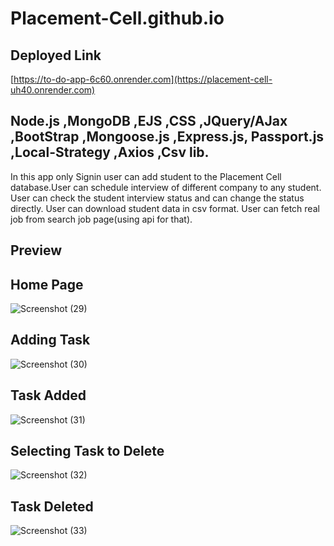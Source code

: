 # Placement-Cell.github.io

## Deployed Link 


[https://to-do-app-6c60.onrender.com](https://placement-cell-uh40.onrender.com)


## Node.js ,MongoDB ,EJS ,CSS ,JQuery/AJax ,BootStrap ,Mongoose.js ,Express.js, Passport.js ,Local-Strategy ,Axios ,Csv lib.
                     
In this app only Signin user can add student to the Placement Cell database.User can schedule interview of different company to any student.
User can check the student interview status and can change the status directly.
User can download student data in csv format.
User can fetch real job from search job page(using api for that).


## Preview

## Home Page

![Screenshot (29)](https://github.com/AdarshSingh933/TO-DO-APP/assets/130076154/6dbef11f-9280-4ec3-a326-3703f111139a)


## Adding Task

![Screenshot (30)](https://github.com/AdarshSingh933/TO-DO-APP/assets/130076154/937b6b6b-9655-488a-92b8-14e05e870cb0)


## Task Added

![Screenshot (31)](https://github.com/AdarshSingh933/TO-DO-APP/assets/130076154/e52d5ae3-a00e-4ed3-890a-d647358cabdd)


## Selecting Task to Delete

![Screenshot (32)](https://github.com/AdarshSingh933/TO-DO-APP/assets/130076154/7148d69d-e7a9-4083-9744-1f18f39d298b)

## Task Deleted

![Screenshot (33)](https://github.com/AdarshSingh933/TO-DO-APP/assets/130076154/d105d69d-cd51-4416-b7e8-7f6d1146a0fa)





